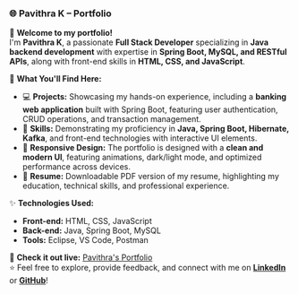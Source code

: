 ### 🌐 **Pavithra K – Portfolio**

🚀 **Welcome to my portfolio!**  
I'm **Pavithra K**, a passionate **Full Stack Developer** specializing in **Java backend development** with expertise in **Spring Boot, MySQL, and RESTful APIs**, along with front-end skills in **HTML, CSS, and JavaScript**.  

🔧 **What You'll Find Here:**  
- 💻 **Projects:** Showcasing my hands-on experience, including a **banking web application** built with Spring Boot, featuring user authentication, CRUD operations, and transaction management.  
- 🎯 **Skills:** Demonstrating my proficiency in **Java, Spring Boot, Hibernate, Kafka**, and front-end technologies with interactive UI elements.  
- 🌟 **Responsive Design:** The portfolio is designed with a **clean and modern UI**, featuring animations, dark/light mode, and optimized performance across devices.  
- 📄 **Resume:** Downloadable PDF version of my resume, highlighting my education, technical skills, and professional experience.  

✨ **Technologies Used:**  
- **Front-end:** HTML, CSS, JavaScript  
- **Back-end:** Java, Spring Boot, MySQL  
- **Tools:** Eclipse, VS Code, Postman  

🔗 **Check it out live:** [Pavithra's Portfolio](https://pavithra-32e2ee.netlify.app/)  
⭐️ Feel free to explore, provide feedback, and connect with me on **[LinkedIn](https://www.linkedin.com/in/pavithra-kaliyamoorthy-583846207/)** or **[GitHub](https://github.com/Pavi20320-ec)**!
